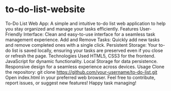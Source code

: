 # to-do-list-website
 To-Do List Web App: 
 A simple and intuitive to-do list web application to help you stay organized and manage your tasks efficiently.
 Features
 User-Friendly Interface: Clean and easy-to-use interface for a seamless task management experience.
 Add and Remove Tasks: Quickly add new tasks and remove completed ones with a single click.
 Persistent Storage: Your to-do list is saved locally, ensuring your tasks are preserved even if you close or refresh the page.
 Technologies Used
 HTML5, CSS3 for the frontend.
 JavaScript for dynamic functionality.
 Local Storage for data persistence.
 Responsive design for a seamless experience across devices.
 Usage
 Clone the repository: git clone https://github.com/your-username/to-do-list.git
 Open index.html in your preferred web browser.
 Feel free to contribute, report issues, or suggest new features! Happy task managing!
